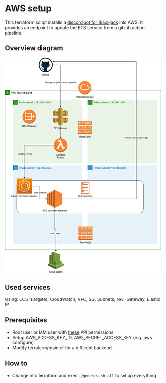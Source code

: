 # AWS setup

This terraform script installs a [discord bot for Blackjack](https://github.com/oglimmer/discord-bot-bj) into AWS. It provides an endpoint to update the ECS service from a github action pipeline.

## Overview diagram

 ![Overview diagram](overview.jpg)

## Used services

Using: ECS (Fargate), CloudWatch, VPC, SG, Subnets, NAT-Gateway, Elastic IP

## Prerequisites

* Root user or IAM user with [these](PERMISSIONS.md) API permissions
* Setup AWS_ACCESS_KEY_ID, AWS_SECRET_ACCESS_KEY (e.g. aws configure)
* Modify terraform/main.cf for a different backend

## How to

* Change into terraform and exec `./genesis.sh all` to set up everything

